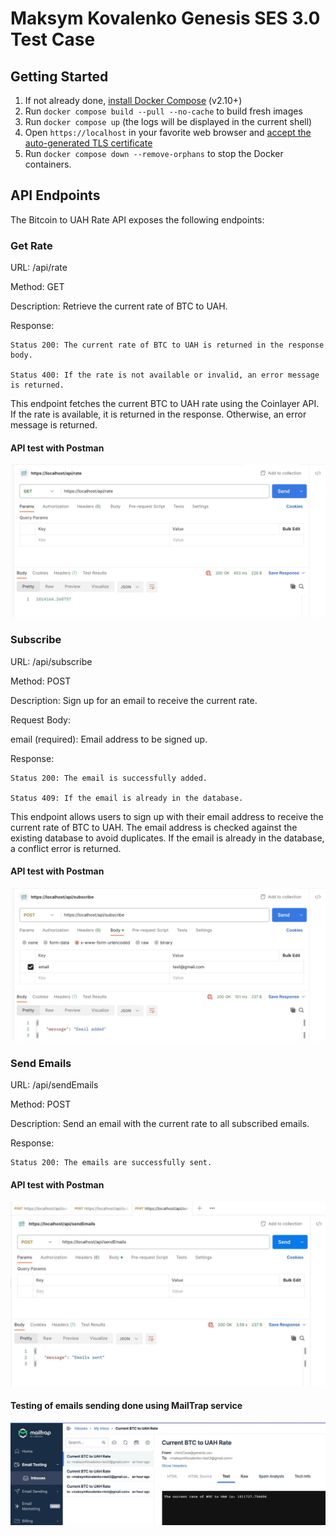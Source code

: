 # Maksym Kovalenko Genesis SES 3.0 Test Case

## Getting Started

1. If not already done, [install Docker Compose](https://docs.docker.com/compose/install/) (v2.10+)
2. Run `docker compose build --pull --no-cache` to build fresh images
3. Run `docker compose up` (the logs will be displayed in the current shell)
4. Open `https://localhost` in your favorite web browser and [accept the auto-generated TLS certificate](https://stackoverflow.com/a/15076602/1352334)
5. Run `docker compose down --remove-orphans` to stop the Docker containers.


## API Endpoints
The Bitcoin to UAH Rate API exposes the following endpoints:

### Get Rate

URL: /api/rate

Method: GET

Description: Retrieve the current rate of BTC to UAH.

Response:

    Status 200: The current rate of BTC to UAH is returned in the response body.

    Status 400: If the rate is not available or invalid, an error message is returned.

This endpoint fetches the current BTC to UAH rate using the Coinlayer API. If the rate is available, it is returned in the response. Otherwise, an error message is returned.

#### API test with Postman

![PostmanEmails](PostmanRate.jpg)

### Subscribe

URL: /api/subscribe

Method: POST

Description: Sign up for an email to receive the current rate.

Request Body:

email (required): Email address to be signed up.

Response:

    Status 200: The email is successfully added.

    Status 409: If the email is already in the database.

This endpoint allows users to sign up with their email address to receive the current rate of BTC to UAH. The email address is checked against the existing database to avoid duplicates. If the email is already in the database, a conflict error is returned.

#### API test with Postman

![PostmanEmails](PostmanSubscribe.jpg)

### Send Emails

URL: /api/sendEmails

Method: POST

Description: Send an email with the current rate to all subscribed emails.

Response:

    Status 200: The emails are successfully sent.

#### API test with Postman

![PostmanEmails](PostmanEmails.jpg)

    
#### Testing of emails sending done using MailTrap service

![MailTrap](MailTrap.jpg)
